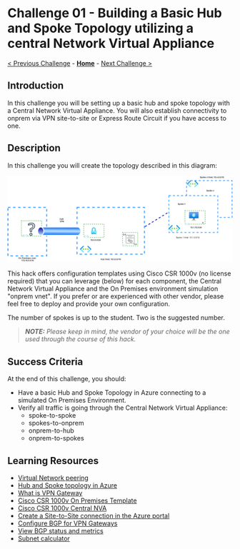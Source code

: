 # Challenge 01 - Building a Basic Hub and Spoke Topology utilizing a central Network Virtual Appliance

[< Previous Challenge](./Challenge-00.md) - **[Home](../README.md)** - [Next Challenge >](./Challenge-02.md)

## Introduction

In this challenge you will be setting up a basic hub and spoke topology with a Central Network Virtual Appliance. You will also establish connectivity to onprem via VPN site-to-site or Express Route Circuit if you have access to one.

## Description

In this challenge you will create the topology described in this diagram:

![hubnspoke noARS](/xxx-AzureRouteServer/Student/Resources/media/azurerouteserver-challenge1.png)

This hack offers configuration templates using Cisco CSR 1000v (no license required) that you can leverage (below) for each component, the Central Network Virtual Appliance and the On Premises environment simulation "onprem vnet". If you prefer or are experienced with other vendor, please feel free to deploy and provide your own configuration. 

The number of spokes is up to the student. Two is the suggested number. 

> ***NOTE:** Please keep in mind, the vendor of your choice will be the one used through the course of this hack.*

## Success Criteria

At the end of this challenge, you should:

- Have a basic Hub and Spoke Topology in Azure connecting to a simulated On Premises Environment. 
- Verify all traffic is going through the Central Network Virtual Appliance:
  - spoke-to-spoke
  - spokes-to-onprem
  - onprem-to-hub
  - onprem-to-spokes


## Learning Resources

* [Virtual Network peering](https://docs.microsoft.com/azure/virtual-network/virtual-network-peering-overview)
* [Hub and Spoke topology in Azure](https://docs.microsoft.com/azure/architecture/reference-architectures/hybrid-networking/hub-spoke)
* [What is VPN Gateway](https://docs.microsoft.com/azure/vpn-gateway/vpn-gateway-about-vpngateways)
* [Cisco CSR 1000v On Premises Template](./Resources/wthcsronprem.md)
* [Cisco CSR 1000v Central NVA](./Resources/centralnva.md)
* [Create a Site-to-Site connection in the Azure portal](https://docs.microsoft.com/azure/vpn-gateway/vpn-gateway-howto-site-to-site-resource-manager-portal)
* [Configure BGP for VPN Gateways](https://docs.microsoft.com/azure/vpn-gateway/bgp-howto)
* [View BGP status and metrics](https://docs.microsoft.com/azure/vpn-gateway/bgp-diagnostics)
* [Subnet calculator](https://www.davidc.net/sites/default/subnets/subnets.html)


